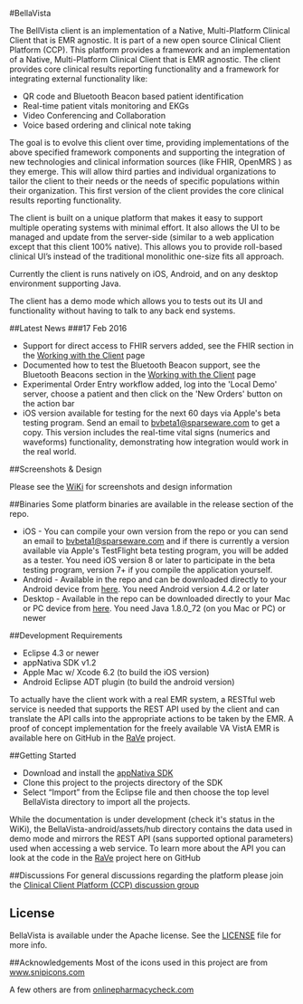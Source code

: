 #BellaVista

The BellVista client is an implementation of a Native, Multi-Platform Clinical Client that is EMR agnostic. It is part of a new open source Clinical Client Platform (CCP). This platform provides a framework and an implementation of a Native, Multi-Platform Clinical Client that is EMR agnostic. The client provides core clinical results reporting functionality and a framework for integrating external functionality like:

* QR code and Bluetooth Beacon based patient identification
* Real-time patient vitals monitoring and EKGs
* Video Conferencing and Collaboration
* Voice based ordering and clinical note taking

The goal is to evolve this client over time, providing implementations of the above specified framework components and supporting the integration of new technologies and clinical information sources (like FHIR, OpenMRS ) as they emerge. This will allow third parties and individual organizations to tailor the client to their needs or the needs of specific populations within their organization. This first version of the client provides the core clinical results reporting functionality. 

The client is built on a unique platform that makes it easy to support multiple operating systems with minimal effort. It also allows the UI to be managed and update from the server-side (similar to a web application except that this client 100% native). This allows you to provide roll-based clinical UI’s instead of the traditional monolithic one-size fits all approach.

Currently the client is runs natively on iOS, Android, and on any desktop environment supporting Java.

The client has a demo mode which allows you to tests out its UI and functionality without having to talk to any back end systems.

##Latest News
###17 Feb 2016
* Support for direct access to FHIR servers added, see the FHIR section in the [Working with the Client](Configuring) page
* Documented how to test the Bluetooth Beacon support, see the Bluetooth Beacons section in the [Working with the Client](Configuring) page
* Experimental Order Entry workflow added, log into the 'Local Demo' server, choose a patient and then click on the 'New Orders' button on the action bar
* iOS version available for testing for the next 60 days via Apple's beta testing program. Send an email to <bvbeta1@sparseware.com> to get a copy. This version includes the real-time vital signs (numerics and waveforms) functionality, demonstrating how integration would work in the real world.


##Screenshots & Design

Please see the [WiKi](https://github.com/sparseware/ccp-bellavista/wiki) for screenshots and design information

##Binaries
Some platform binaries are available in the release section of the repo.

* iOS - You can compile your own version from the repo or you can send an email to <bvbeta1@sparseware.com> and if there is currently a version available via Apple's TestFlight beta testing program, you will be added as a tester. You need iOS version 8 or later to participate in the beta testing program, version 7+ if you compile the application yourself. 
* Android - Available in the repo and can be downloaded directly to your Android device from [here](https://github.com/sparseware/ccp-bellavista/releases/download/v0.9.5/bellavista-android-0.9.5.apk). You need Android version 4.4.2 or later
* Desktop - Available in the repo can be downloaded directly to your Mac or PC device from [here](https://github.com/sparseware/ccp-bellavista/releases/download/v0.9.5/bellavista-desktop-0.9.5.jar). You need Java 1.8.0_72 (on you Mac or PC) or newer


##Development Requirements
* Eclipse 4.3 or newer
* appNativa SDK v1.2
* Apple Mac w/ Xcode 6.2 (to build the iOS version)
* Android Eclipse ADT plugin (to build the android version)

To actually have the client work with a real EMR system, a RESTful web service is needed that supports the REST API used by the client and can translate the API calls into the appropriate actions to be taken by the EMR. A proof of concept implementation for the freely available VA VistA EMR is available here on GitHub in the [RaVe](https://github.com/sparseware/ccp-rave) project.

##Getting Started
* Download and install the [appNativa SDK](http://www.appnativa.com/downloads)
* Clone this project to the projects directory of the SDK
* Select “Import” from the Eclipse file and then choose the top level BellaVista directory to import all the projects.

While the documentation is under development (check it's status in the WiKi), the BellaVista-android/assets/hub directory contains the data used in demo mode and mirrors the REST API (sans supported optional parameters) used when accessing a web service. To learn more about the API you can look at the code in the [RaVe](https://github.com/sparseware/ccp-rave) project here on GitHub

##Discussions
For general discussions regarding the platform please join the [Clinical Client Platform (CCP) discussion group](http://groups.google.com/d/forum/clinical-client-platform)

## License
BellaVista is available under the Apache license. See the [LICENSE](LICENSE) file for more info.

##Acknowledgements
Most of the icons used in this project are from <a xmlns:cc='http://creativecommons.org/ns#' href='http://www.snipicons.com' target='_blank' property='cc:attributionName' rel='cc:attributionURL'>www.snipicons.com</a>

A few others are from <a xmlns:cc='http://creativecommons.org/ns#' href='http://onlinepharmacycheck.com/medico/' target='_blank' property='cc:attributionName' rel='cc:attributionURL'>onlinepharmacycheck.com</a>
